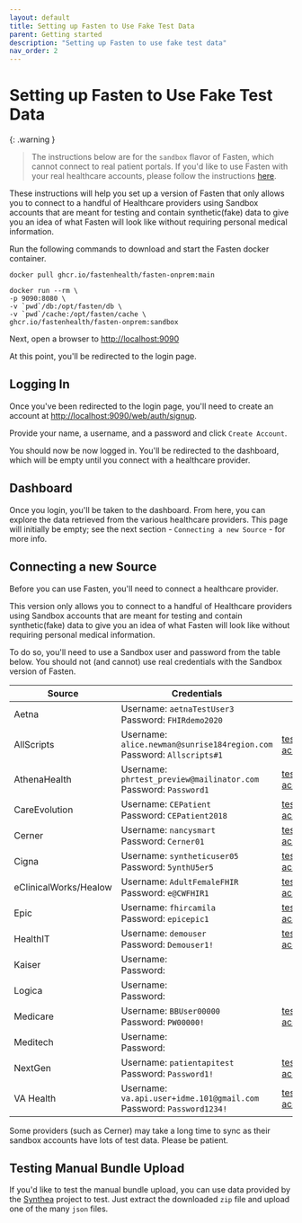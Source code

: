 ```yaml
---
layout: default
title: Setting up Fasten to Use Fake Test Data
parent: Getting started
description: "Setting up Fasten to use fake test data"
nav_order: 2
---
```


# Setting up Fasten to Use Fake Test Data

{: .warning }

> The instructions below are for the `sandbox` flavor of Fasten, which cannot connect to real patient portals. If you'd like to use Fasten with your real healthcare accounts, please follow the instructions [here](/getting-started/main.html).

These instructions will help you set up a version of Fasten that only allows you to connect to a handful of Healthcare providers using Sandbox accounts that are meant for testing and contain synthetic(fake) data to give you an idea of what Fasten will look like without requiring personal medical information.

Run the following commands to download and start the Fasten docker container.

```
docker pull ghcr.io/fastenhealth/fasten-onprem:main

docker run --rm \
-p 9090:8080 \
-v `pwd`/db:/opt/fasten/db \
-v `pwd`/cache:/opt/fasten/cache \
ghcr.io/fastenhealth/fasten-onprem:sandbox

```

Next, open a browser to [http://localhost:9090](http://localhost:9090)

At this point, you'll be redirected to the login page.

## Logging In

Once you've been redirected to the login page, you'll need to create an account at [http://localhost:9090/web/auth/signup](http://localhost:9090/web/auth/signup).

Provide your name, a username, and a password and click `Create Account`.

You should now be now logged in. You'll be redirected to the dashboard, which will be empty until you connect with a healthcare provider.

## Dashboard

Once you login, you'll be taken to the dashboard.
From here, you can explore the data retrieved from the various healthcare providers.
This page will initially be empty; see the next section - `Connecting a new Source` - for more info.

## Connecting a new Source

Before you can use Fasten, you'll need to connect a healthcare provider.

This version only allows you to connect to a handful of Healthcare providers using Sandbox accounts that are meant for testing and contain synthetic(fake) data to give you an idea of what Fasten will look like without requiring personal medical information.

To do so, you'll need to use a Sandbox user and password from the table below. You should not (and cannot) use real credentials with the Sandbox version of Fasten.

| Source                | Credentials                                                                | Link                                                                                                                                  |
| --------------------- | -------------------------------------------------------------------------- | ------------------------------------------------------------------------------------------------------------------------------------- |
| Aetna                 | Username: `aetnaTestUser3` <br>Password: `FHIRdemo2020`                    |                                                                                                                                       |
| AllScripts            | Username: `alice.newman@sunrise184region.com` <br>Password: `Allscripts#1` | [test accounts](https://developer.allscripts.com/Content/fhir/FHIRSandboxes_index.html)                                               |
| AthenaHealth          | Username: `phrtest_preview@mailinator.com` <br>Password: `Password1`       | [test accounts](https://docs.athenahealth.com/api/guides/onboarding-overview)                                                         |
| CareEvolution         | Username: `CEPatient` <br>Password: `CEPatient2018`                        | [test accounts](https://fhir.careevolution.com/TestPatientAccounts.html)                                                              |
| Cerner                | Username: `nancysmart` <br>Password: `Cerner01`                            | [test accounts](https://docs.google.com/document/d/10RnVyF1etl_17pyCyK96tyhUWRbrTyEcqpwzW-Z-Ybs/edit)                                 |
| Cigna                 | Username: `syntheticuser05` <br>Password: `5ynthU5er5`                     | [test accounts](https://developer.cigna.com/service-apis/patient-access/sandbox#How-to-Use-the-Sandbox-Sandbox-Test-Users)            |
| eClinicalWorks/Healow | Username: `AdultFemaleFHIR` <br>Password: `e@CWFHIR1`                      | [test accounts](https://fhir.eclinicalworks.com/ecwopendev/)                                                                          |
| Epic                  | Username: `fhircamila` <br>Password: `epicepic1`                           | [test accounts](https://fhir.epic.com/Documentation?docId=testpatients)                                                               |
| HealthIT              | Username: `demouser` <br>Password: `Demouser1!`                            | [test accounts](https://fhirsandbox.healthit.gov/secure/r4/view/userlogin.html)                                                       |
| Kaiser                | Username: <br>Password:                                                    |                                                                                                                                       |
| Logica                | Username: <br>Password:                                                    |                                                                                                                                       |
| Medicare              | Username: `BBUser00000` <br>Password: `PW00000!`                           | [test accounts](https://bluebutton.cms.gov/developers/#developer-guidelines)                                                          |
| Meditech              | Username: <br>Password:                                                    |                                                                                                                                       |
| NextGen               | Username: `patientapitest` <br>Password: `Password1!`                      | [test accounts](https://www.nextgen.com/-/media/files/api/nge-patient-api-auth-guide.pdf)                                             |
| VA Health             | Username: `va.api.user+idme.101@gmail.com` <br>Password: `Password1234!`   | [test accounts](https://github.com/department-of-veterans-affairs/vets-api-clients/blob/master/test_accounts/health_test_accounts.md) |

Some providers (such as Cerner) may take a long time to sync as their sandbox accounts have lots of test data. Please be patient.

## Testing Manual Bundle Upload

If you'd like to test the manual bundle upload, you can use data provided by the [Synthea](https://synthetichealth.github.io/synthea-sample-data/downloads/synthea_sample_data_fhir_r4_sep2019.zip) project to test.
Just extract the downloaded `zip` file and upload one of the many `json` files.
